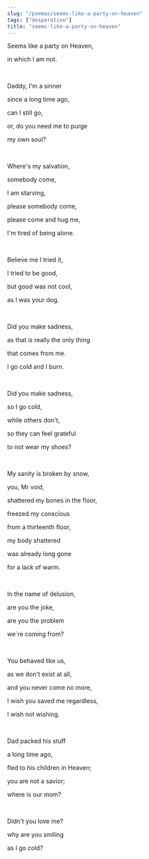 ```yaml
---
slug: "/poemas/seems-like-a-party-on-heaven"
tags: ["desperation"]
title: "seems-like-a-party-on-heaven"
---
```

Seems like a party on Heaven,

in which I am not.

&nbsp;

Daddy, I'm a sinner

since a long time ago,

can I still go,

or, do you need me to purge

my own soul?

&nbsp;

Where's my salvation,

somebody come,

I am starving,

please somebody come,

please come and hug me,

I'm tired of being alone.

&nbsp;

Believe me I tried it,

I tried to be good,

but good was not cool,

as I was your dog.

&nbsp;

Did you make sadness,

as that is really the only thing

that comes from me.

I go cold and I burn.

&nbsp;

Did you make sadness,

so I go cold,

while others don't,

so they can feel grateful

to not wear my shoes?

&nbsp;

My sanity is broken by snow,

you, Mr void,

shattered my bones in the floor,

freezed my conscious

from a thirteenth floor,

my body shattered

was already long gone

for a lack of warm.

&nbsp;

In the name of delusion,

are you the joke,

are you the problem

we´re coming from?

&nbsp;

You behaved like us,

as we don't exist at all,

and you never come no more,

I wish you saved me regardless,

I wish not wishing.

&nbsp;

Dad packed his stuff

a long time ago,

fled to his children in Heaven;

you are not a savior;

where is our mom?

&nbsp;

Didn't you love me?

why are you smiling

as I go cold?